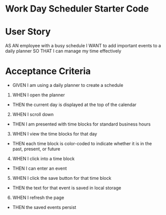 # Work Day Scheduler Starter Code

# User Story
AS AN employee with a busy schedule
I WANT to add important events to a daily planner
SO THAT I can manage my time effectively

# Acceptance Criteria
* GIVEN I am using a daily planner to create a schedule
1. WHEN I open the planner
 - THEN the current day is displayed at the top of the calendar
2. WHEN I scroll down
 - THEN I am presented with time blocks for standard business hours
3. WHEN I view the time blocks for that day
 - THEN each time block is color-coded to indicate whether it is in the past, present, or future
4. WHEN I click into a time block
 - THEN I can enter an event
5. WHEN I click the save button for that time block
 - THEN the text for that event is saved in local storage
6. WHEN I refresh the page
 - THEN the saved events persist